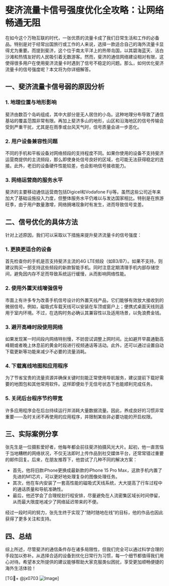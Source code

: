 # 斐济流量卡信号强度优化全攻略：让网络畅通无阻

在如今这个万物互联的时代，一张优质的流量卡成了我们日常生活和工作的必备品。特别是对于经常出国旅行或工作的人来说，选择一款适合自己的海外流量卡显得尤为重要。而提到斐济，这个位于南太平洋上的热带岛国，以其碧海蓝天、洁白沙滩和热情友好的人民吸引着无数游客。然而，斐济的通信网络建设相对有限，这使得很多用户在使用斐济流量卡时遇到了信号不稳定的问题。那么，如何优化斐济流量卡的信号强度呢？本文将为你详细解答。

## 一、斐济流量卡信号弱的原因分析

### 1. 地理位置与地形影响
斐济由数百个岛屿组成，其中大部分是无人居住的小岛。这种地理分布导致了通信基站的覆盖范围非常有限。再加上斐济多山的地形，山区和沿海地区的信号传输会受到严重干扰，尤其是在雨季或台风天气时，信号质量会进一步恶化。

### 2. 用户设备兼容性问题
不同的手机和平板设备对网络频段的支持程度不同。如果你使用的设备不支持斐济运营商提供的主流频段，那么即使身处信号良好的区域，也可能无法获得稳定的连接。此外，老旧的设备硬件性能较差，也会影响信号接收能力。

### 3. 网络运营商的服务水平
斐济的主要移动通信运营商包括Digicel和Vodafone Fiji等。虽然这些公司近年来加大了基础设施投入力度，但整体服务水平仍难以与发达国家相比。特别是在旅游旺季，由于用户数量激增，网络拥堵现象时有发生，进而导致信号变差。

## 二、信号优化的具体方法

针对上述原因，我们可以采取以下措施来提升斐济流量卡的信号强度：

### 1. 更换更适合的设备
首先检查你的手机是否支持斐济主流的4G LTE频段（如B3/B7）。如果不支持，则建议购买一部支持这些频段的新款智能手机。同时注意定期清理手机内部存储空间，避免因内存不足而导致系统运行缓慢，从而影响网络性能。

### 2. 使用外置天线增强信号
市面上有许多专为改善手机信号设计的外置天线产品，它们能够有效放大接收到的微弱信号。例如，磁吸式车载天线可以安装在车顶或窗户上；便携式桌面天线则适用于室内环境。不过，在选购时务必确认其兼容性以及适用场景，以免浪费金钱。

### 3. 避开高峰时段使用网络
如果发现某一时间段内网络特别慢，不妨尝试调整上网时间。比如避开早晨通勤高峰期或者晚上休息前的黄金时段进行视频通话等活动。此外，还可以通过设置自动下载更新等功能来减少不必要的流量消耗。

### 4. 下载离线地图和应用程序
为了节省宝贵的流量资源并确保关键时刻能正常使用导航服务，建议提前下载好需要的地图包和其他常用软件。这样即便处于无信号状态下也能顺利完成任务。

### 5. 关闭后台程序节约带宽
许多应用程序会在后台持续运行并消耗大量数据流量。因此，养成良好的习惯非常重要——及时关闭不再使用的应用程序，并限制某些非必要功能的开启权限。

## 三、实际案例分享

张先生是一位摄影爱好者，他每年都会前往斐济拍摄风光大片。起初，他一直苦恼于当地糟糕的网络状况，不仅无法即时上传作品到社交媒体平台，还常常错过重要的邮件回复。后来，在朋友推荐下，他尝试了几种不同的解决方案：

- 首先，他将旧款iPhone更换成最新款的iPhone 15 Pro Max，这款手机内置了先进的M1芯片，可以更好地处理复杂的图像处理任务。
- 其次，他在车内安装了一套高性能的磁吸式天线系统，大大提高了行车过程中的通话质量和导航准确性。
- 最后，他还学会了合理规划行程安排，尽量避免在人流密集区域长时间停留，从而最大限度地减少了网络延迟带来的不便。

经过一段时间的努力，张先生终于实现了“随时随地在线”的目标，他的作品也因此获得了更多关注和支持。

## 四、总结

综上所述，尽管斐济的通信条件存在诸多局限性，但我们完全可以通过科学合理的手段加以弥补。从选择合适的设备到优化日常行为习惯，每一个细节都值得我们用心对待。希望本文所提供的建议能够帮助大家克服类似困扰，享受更加顺畅便捷的海外生活体验！

[TG💪+ @jx0703 ![Image](https://github.com/user-attachments/assets/dbca1d08-cadb-493c-b0ec-ad6f7a83f270)]